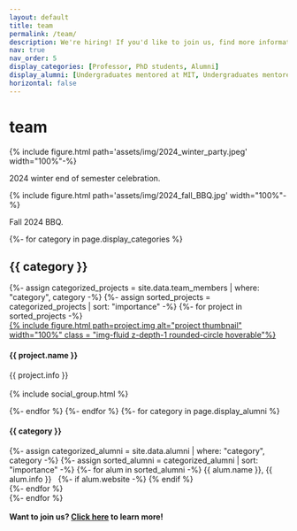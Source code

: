 ```yaml
---
layout: default
title: team
permalink: /team/
description: We're hiring! If you'd like to join us, find more information at pages
nav: true
nav_order: 5
display_categories: [Professor, PhD students, Alumni]
display_alumni: [Undergraduates mentored at MIT, Undergraduates mentored at UC Berkeley]
horizontal: false
---
```


<!-- pages/group.md -->
<!-- Display projects without categories -->
<h1 class="post-title">team </h1>
{% include figure.html path='assets/img/2024_winter_party.jpeg' width="100%"-%}
<p>2024 winter end of semester celebration.</p>

{% include figure.html path='assets/img/2024_fall_BBQ.jpg' width="100%"-%}
<p>Fall 2024 BBQ.</p>

<div class="projects">
  {%- for category in page.display_categories %}
  <h2 class="category">{{ category }}</h2>
  {%- assign categorized_projects = site.data.team_members | where: "category", category -%}
  {%- assign sorted_projects = categorized_projects | sort: "importance" -%}
  <!-- Generate cards for each project -->
    {%- for project in sorted_projects -%}
	<div class="container">
	  <div class="row g-0">
		  <div class ="col-sm-4">
			<a href="{{ project.redirect }}">
            {% include figure.html path=project.img alt="project thumbnail" width="100%" class = "img-fluid z-depth-1 rounded-circle hoverable"%}</a></div>
	          <div class ="col-sm-7">
                <h4>{{ project.name }}</h4>
			    <p>{{ project.info }}<br><br>
                  {% include social_group.html %}
			</p>
	        </div>
		</div>
	</div>
    {%- endfor %}
	{%- endfor %}
	{%- for category in page.display_alumni %}
	<h4>{{ category }}</h4>
	<div>
	{%- assign categorized_alumni = site.data.alumni | where: "category", category -%}
	{%- assign sorted_alumni = categorized_alumni | sort: "importance" -%}
	{%- for alum in sorted_alumni -%}
	{{ alum.name }}, {{ alum.info }} &nbsp;
	{%- if alum.website -%}
            <a href="{{ alum.website }}" title="website"><i class="fas fa-home"></i></a>
            {% endif %} <br>
	{%- endfor %}
    </div>
	{%- endfor %}
<div class="projects">
<br>
<strong>Want to join us? <a href='/join'>Click here</a> to learn more!</strong>
